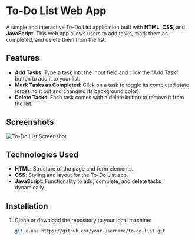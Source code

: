 # To-Do List Web App

A simple and interactive To-Do List application built with **HTML**, **CSS**, and **JavaScript**. This web app allows users to add tasks, mark them as completed, and delete them from the list.

## Features

- **Add Tasks**: Type a task into the input field and click the "Add Task" button to add it to your list.
- **Mark Tasks as Completed**: Click on a task to toggle its completed state (crossing it out and changing its background color).
- **Delete Tasks**: Each task comes with a delete button to remove it from the list.
  
## Screenshots

![To-Do List Screenshot](./screenshot.png)

## Technologies Used

- **HTML**: Structure of the page and form elements.
- **CSS**: Styling and layout for the To-Do List app.
- **JavaScript**: Functionality to add, complete, and delete tasks dynamically.

## Installation

1. Clone or download the repository to your local machine:

   ```bash
   git clone https://github.com/your-username/to-do-list.git
